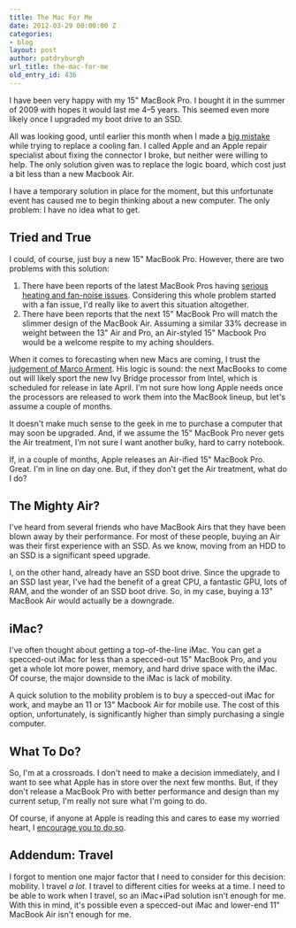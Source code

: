 ```yaml
---
title: The Mac For Me
date: 2012-03-29 00:00:00 Z
categories:
- blog
layout: post
author: patdryburgh
url_title: the-mac-for-me
old_entry_id: 436
---
```


I have been very happy with my 15" MacBook Pro. I bought it in the summer of 2009 with hopes it would last me 4–5 years. This seemed even more likely once I upgraded my boot drive to an SSD.

All was looking good, until earlier this month when I made a [big mistake](https://twitter.com/#!/patdryburgh/status/175366705634230272) while trying to replace a cooling fan. I called Apple and an Apple repair specialist about fixing the connector I broke, but neither were willing to help. The only solution given was to replace the logic board, which cost just a bit less than a new Macbook Air.

I have a temporary solution in place for the moment, but this unfortunate event has caused me to begin thinking about a new computer. The only problem: I have no idea what to get.

## Tried and True

I could, of course, just buy a new 15" MacBook Pro. However, there are two problems with this solution:

1. There have been reports of the latest MacBook Pros having [serious heating and fan-noise issues](http://www.marco.org/2011/09/20/heat-and-fan-issues-with-2011-15-inch-macbook-pro). Considering this whole problem started with a fan issue, I'd really like to avert this situation altogether.
2. There have been reports that the next 15" MacBook Pro will match the slimmer design of the MacBook Air. Assuming a similar 33% decrease in weight between the 13" Air and Pro, an Air-styled 15" Macbook Pro would be a welcome respite to my aching shoulders.

When it comes to forecasting when new Macs are coming, I trust the [judgement of Marco Arment](http://www.marco.org/2012/03/28/ivy-bridge-schedule). His logic is sound: the next MacBooks to come out will likely sport the new Ivy Bridge processor from Intel, which is scheduled for release in late April. I'm not sure how long Apple needs once the processors are released to work them into the MacBook lineup, but let's assume a couple of months.

It doesn't make much sense to the geek in me to purchase a computer that may soon be upgraded. And, if we assume the 15" MacBook Pro never gets the Air treatment, I'm not sure I want another bulky, hard to carry notebook.

If, in a couple of months, Apple releases an Air-ified 15" MacBook Pro. Great. I'm in line on day one. But, if they don't get the Air treatment, what do I do?

## The Mighty Air?

I've heard from several friends who have MacBook Airs that they have been blown away by their performance. For most of these people, buying an Air was their first experience with an SSD. As we know, moving from an HDD to an SSD is a significant speed upgrade.

I, on the other hand, already have an SSD boot drive. Since the upgrade to an SSD last year, I've had the benefit of a great CPU, a fantastic GPU, lots of RAM, and the wonder of an SSD boot drive. So, in my case, buying a 13" MacBook Air would actually be a downgrade.

## iMac?

I've often thought about getting a top-of-the-line iMac. You can get a specced-out iMac for less than a specced-out 15" MacBook Pro, and you get a whole lot more power, memory, and hard drive space with the iMac. Of course, the major downside to the iMac is lack of mobility.

A quick solution to the mobility problem is to buy a specced-out iMac for work, and maybe an 11 or 13" Macbook Air for mobile use. The cost of this option, unfortunately, is significantly higher than simply purchasing a single computer.

## What To Do?

So, I'm at a crossroads. I don't need to make a decision immediately, and I want to see what Apple has in store over the next few months. But, if they don't release a MacBook Pro with better performance and design than my current setup, I'm really not sure what I'm going to do.

Of course, if anyone at Apple is reading this and cares to ease my worried heart, I <a href="mailto:hello@patdryburgh.com">encourage you to do so</a>.

## Addendum: Travel

I forgot to mention one major factor that I need to consider for this decision: mobility. I travel *a lot.* I travel to different cities for weeks at a time. I need to be able to work when I travel, so an iMac+iPad solution isn't enough for me. With this in mind, it's possible even a specced-out iMac and lower-end 11" MacBook Air isn't enough for me.